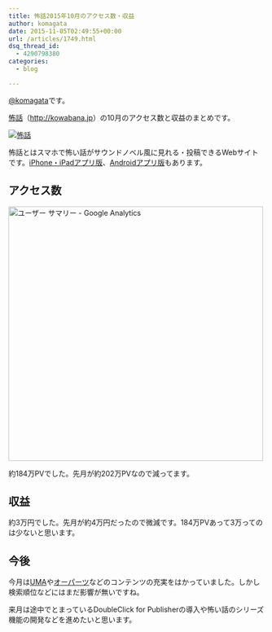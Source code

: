 ```yaml
---
title: 怖話2015年10月のアクセス数・収益
author: komagata
date: 2015-11-05T02:49:55+00:00
url: /articles/1749.html
dsq_thread_id:
  - 4290798380
categories:
  - blog

---
```

[@komagata][1]です。

<a title="怖話" href="http://kowabana.jp" target="_blank">怖話</a>（<a title="怖話" href="http://kowabana.jp" target="_blank">http://kowabana.jp</a>）の10月のアクセス数と収益のまとめです。


  <a href="http://kowabana.jp"><img alt="怖話" src="http://i.gyazo.com/19e880127697f2aa72533b8e32ed6a2a.png" /></a>


怖話とはスマホで怖い話がサウンドノベル風に見れる・投稿できるWebサイトです。<a title="怖話iPhone・iPadアプリ版" href="https://itunes.apple.com/jp/app/bu-hua-zui-buno1wan5000huano/id564486792?l=ja&mt=8" target="_blank">iPhone・iPadアプリ版</a>、<a title="怖話Androidアプリ版" href="https://play.google.com/store/apps/details?id=jp.fjord.kowabana" target="_blank">Androidアプリ版</a>もあります。

## アクセス数


  <img alt="ユーザー サマリー - Google Analytics" src="https://gyazo.com/2c20796d6bd7dec3171081784a46de89.png" width="500px" />


約184万PVでした。先月が約202万PVなので減ってます。

## 収益

約3万円でした。先月が約4万円だったので微減です。184万PVあって3万ってのは少ないと思います。

## 今後

今月は<a href="http://kowabana.jp/umas" target="_blank">UMA</a>や<a href="http://kowabana.jp/ooparts" target="_blank">オーパーツ</a>などのコンテンツの充実をはかっていました。しかし検索順位などにはまだ影響が無いですね。

来月は途中でとまっているDoubleClick for Publisherの導入や怖い話のシリーズ機能の開発などを進めたいと思います。

 [1]: http://twitter.com/komagata
